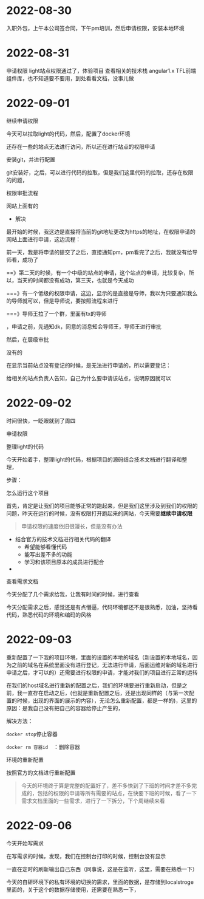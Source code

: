 # 2022-08-30
入职外包，上午本公司签合同，下午pm培训，然后申请权限，安装本地环境

# 2022-08-31
申请权限
light站点权限通过了，体验项目
查看相关的技术栈
angular1.x
TFL前端组件库，也不知道要不要用，到处看看文档，没事儿做

# 2022-09-01
继续申请权限



今天可以拉取light的代码，然后，配置了docker环境

还存在一些的站点无法进行访问，所以还在进行站点的权限申请



安装git，并进行配置

git安装好，之后，可以进行代码的拉取，但是我们这里代码的拉取，还存在权限的问题，

权限审批流程

网站上面有的

- 解决

最开始的时候，我这边是直接将当前的git地址更改为https的地址，在权限申请的网站上面进行申请，这边流程：

​	前一天，我是将申请的提交了之后，直接通知pm，pm看完了之后，我就没有给导师看，成功了

==》第二天的时候，有一个中级的站点的申请，这个站点的申请，比较复杂，所以，当天的时间都没有成功，第三天，也就是今天成功

===》有一个低级的权限申请，这边，显示的是直接是导师，我以为只要通知我么的导师就可以，但是导师说，要按照流程来进行

===》导师王拉了一个群，里面有tx的导师

，申请之前，先通知dk，同意的消息知会导师王，导师王进行审批

然后，在层级审批

没有的

在显示当前站点没有登记的时候，是无法进行申请的，所以需要登记：

给相关的站点负责人告知，自己为什么要申请该站点，说明原因就可以

# 2022-09-02
时间很快，一眨眼就到了周四

申请权限

整理light的代码

今天开始着手，整理light的代码，根据项目的源码结合技术文档进行翻译和整理，

步骤：

怎么运行这个项目

首先，肯定是让我们的项目能够正常的跑起来，但是我们这里涉及到我们的权限的问题，昨天在运行的时候，没有权限打开跑起来的网站，今天需要**继续申请权限**

> 申请权限的速度依旧很漫长，但是没有办法

- 结合官方的技术文档进行相关代码的翻译
  - 希望能够看懂代码
  - 能写出差不多的功能
  - 学习和该项目原本的成员进行配合
- 

查看需求文档

今天分配了几个需求给我，让我有时间的时候，进行查看

今天分配需求之后，感觉还是有点懵逼，代码环境都还不是很熟悉，加油，坚持看代码，熟悉代码的环境和编码的风格

# 2022-09-03

重新配置了一下我的项目环境，里面的设置的本地的域名（新设置的本地域名，因为之前的域名在系统里面没有进行登记，无法进行申请，后面运维对新的域名进行申请之后，才可以的）还需要进行权限的申请，才能对我们的项目进行正常的运转

在我们的host域名进行重新的配置之后，我们的环境要进行重新启动，但是之前，我一直存在启动之后，(也就是重新配置之后，还是出现同样的（与第一次配置的时候，出现的界面的展示的内容），无论怎么重新配置，都是一样的)，这里的原因：是我自己没有把自己的容器给停止产生的，

解决方法：

`docker stop`停止容器

`docker rm 容器id  `：删除容器

环境的重新配置

按照官方的文档进行重新配置

> 今天的环境终于算是完整的配置好了，差不多快到了下班的时间才差不多完成的，包括的权限的申请等所有需要的站点，在快要下班的时候，看了一下需求文档里面的一些需求，进行了一下拆分，下个周继续来看

# 2022-09-06 

今天开始写需求

在写需求的时候，发现，我们在控制台打印的时候，控制台没有显示

一直在定时的刷新输出自己东西（同事说，这是在监听，这里，需要在熟悉一下）

今天的自研环境下的私有环境的切换的需求，里面的数据，是存储到localstroge里面的，关于这个的数据存储使用，还需要在熟悉一下，

